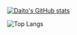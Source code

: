 [![Daito's GitHub stats](https://github-readme-stats.vercel.app/api?username=kimagure-ningen&theme=tokyonight&show_icons=true&hide_rank)](https://github.com/anuraghazra/github-readme-stats)

![Top Langs](https://github-readme-stats.vercel.app/api/top-langs/?username=kimagure-ningen&layout=compact)
